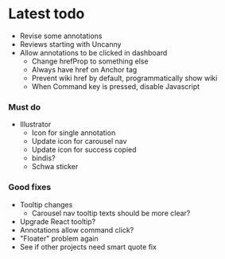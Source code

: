 # Latest todo
* Revise some annotations
* Reviews starting with Uncanny
* Allow annotations to be clicked in dashboard
    * Change hrefProp to something else
    * Always have href on Anchor tag
    * Prevent wiki href by default, programmatically show wiki
    * When Command key is pressed, disable Javascript

### Must do
* Illustrator
    * Icon for single annotation
    * Update icon for carousel nav
    * Update icon for success copied
    * bindis?
    * Schwa sticker

### Good fixes
* Tooltip changes
    * Carousel nav tooltip texts should be more clear?
* Upgrade React tooltip?
* Annotations allow command click?
* "Floater" problem again
* See if other projects need smart quote fix